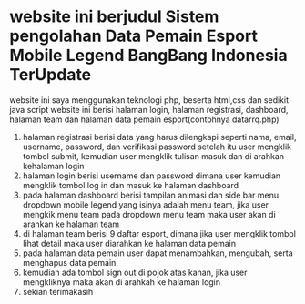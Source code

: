 # website ini berjudul Sistem pengolahan Data Pemain Esport Mobile Legend BangBang Indonesia TerUpdate

website ini saya menggunakan teknologi php, beserta html,css dan sedikit java script
website ini berisi halaman login, halaman registrasi, dashboard, halaman team dan halaman data pemain esport(contohnya datarrq.php)
1. halaman registrasi berisi data yang harus dilengkapi seperti nama, email, username, password, dan verifikasi password setelah itu user mengklik tombol submit, kemudian user mengklik tulisan masuk dan di arahkan kehalaman login
2. halaman login berisi username dan password dimana user kemudian mengklik tombol log in dan masuk ke halaman dashboard
3. pada halaman dashboard berisi tampilan animasi dan side bar menu dropdown mobile legend yang isinya adalah menu team, jika user mengkik menu team pada dropdown menu team maka user akan di arahkan ke halaman team
4. di halaman team berisi 9 daftar esport, dimana jika user mengklik tombol lihat detail maka user diarahkan ke halaman data pemain
5. pada halaman data pemain user dapat menambahkan, mengubah, serta menghapus data pemain
6. kemudian ada tombol sign out di pojok atas kanan, jika user mengkliknya maka akan di arahkah ke halaman login
7. sekian terimakasih
